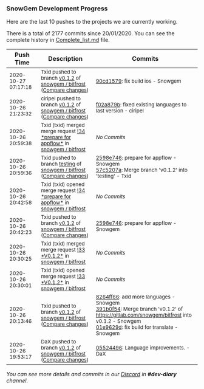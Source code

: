 
### SnowGem Development Progress

Here are the last 10 pushes to the projects we are currently working.

There is a total of 2177 commits since 20/01/2020. You can see the complete history in
 [Complete_list.md](Complete_list.md) file.

| Push Time | Description | Commits |
| --- | --- | --- |
| <sub>2020-10-27 07:17:18</sub> | <sub>Txid pushed to branch [v0\.1\.2](https://gitlab.com/snowgem/bitfrost/commits/v0.1.2) of [snowgem / bitfrost](https://gitlab.com/snowgem/bitfrost) ([Compare changes](https://gitlab.com/snowgem/bitfrost/compare/f02a879ba7c4336a3f849392a52aa37c77e4143c...90cd157902a0f1dae24b48a2912906a88e574ca0))</sub> | <sub>[90cd1579](https://gitlab.com/snowgem/bitfrost/-/commit/90cd157902a0f1dae24b48a2912906a88e574ca0): fix build ios - Snowgem</sub> |
| <sub>2020-10-26 21:23:32</sub> | <sub>ciripel pushed to branch [v0\.1\.2](https://gitlab.com/snowgem/bitfrost/commits/v0.1.2) of [snowgem / bitfrost](https://gitlab.com/snowgem/bitfrost) ([Compare changes](https://gitlab.com/snowgem/bitfrost/compare/2598e746bf872c1f6f95d77b18acce6b1c020a9d...f02a879ba7c4336a3f849392a52aa37c77e4143c))</sub> | <sub>[f02a879b](https://gitlab.com/snowgem/bitfrost/-/commit/f02a879ba7c4336a3f849392a52aa37c77e4143c): fixed existing languages to last version - ciripel</sub> |
| <sub>2020-10-26 20:59:38</sub> | <sub>Txid (txid) merged merge request [\!34 \*prepare for appflow\*](https://gitlab.com/snowgem/bitfrost/-/merge_requests/34) in [snowgem / bitfrost](https://gitlab.com/snowgem/bitfrost)</sub> | <sub>_No Commits_</sub> |
| <sub>2020-10-26 20:59:36</sub> | <sub>Txid pushed to branch [testing](https://gitlab.com/snowgem/bitfrost/commits/testing) of [snowgem / bitfrost](https://gitlab.com/snowgem/bitfrost) ([Compare changes](https://gitlab.com/snowgem/bitfrost/compare/50caca5b07e7aa41cd73a3629da0873875ae477a...57c5207a6b22b89d225aaaf9ce993dc578ff53a1))</sub> | <sub>[2598e746](https://gitlab.com/snowgem/bitfrost/-/commit/2598e746bf872c1f6f95d77b18acce6b1c020a9d): prepare for appflow - Snowgem<br>[57c5207a](https://gitlab.com/snowgem/bitfrost/-/commit/57c5207a6b22b89d225aaaf9ce993dc578ff53a1): Merge branch 'v0.1.2' into 'testing' - Txid</sub> |
| <sub>2020-10-26 20:42:58</sub> | <sub>Txid (txid) opened merge request [\!34 \*prepare for appflow\*](https://gitlab.com/snowgem/bitfrost/-/merge_requests/34) in [snowgem / bitfrost](https://gitlab.com/snowgem/bitfrost)</sub> | <sub>_No Commits_</sub> |
| <sub>2020-10-26 20:42:23</sub> | <sub>Txid pushed to branch [v0\.1\.2](https://gitlab.com/snowgem/bitfrost/commits/v0.1.2) of [snowgem / bitfrost](https://gitlab.com/snowgem/bitfrost) ([Compare changes](https://gitlab.com/snowgem/bitfrost/compare/01e9629d3f6bf60910ef1702ed2fd7bfebe0cae2...2598e746bf872c1f6f95d77b18acce6b1c020a9d))</sub> | <sub>[2598e746](https://gitlab.com/snowgem/bitfrost/-/commit/2598e746bf872c1f6f95d77b18acce6b1c020a9d): prepare for appflow - Snowgem</sub> |
| <sub>2020-10-26 20:30:25</sub> | <sub>Txid (txid) merged merge request [\!33 \*V0\.1\.2\*](https://gitlab.com/snowgem/bitfrost/-/merge_requests/33) in [snowgem / bitfrost](https://gitlab.com/snowgem/bitfrost)</sub> | <sub>_No Commits_</sub> |
| <sub>2020-10-26 20:30:01</sub> | <sub>Txid (txid) opened merge request [\!33 \*V0\.1\.2\*](https://gitlab.com/snowgem/bitfrost/-/merge_requests/33) in [snowgem / bitfrost](https://gitlab.com/snowgem/bitfrost)</sub> | <sub>_No Commits_</sub> |
| <sub>2020-10-26 20:13:46</sub> | <sub>Txid pushed to branch [v0\.1\.2](https://gitlab.com/snowgem/bitfrost/commits/v0.1.2) of [snowgem / bitfrost](https://gitlab.com/snowgem/bitfrost) ([Compare changes](https://gitlab.com/snowgem/bitfrost/compare/05524496c53cc65953a753ff7b6bcaea26cb5b6c...01e9629d3f6bf60910ef1702ed2fd7bfebe0cae2))</sub> | <sub>[8264ff66](https://gitlab.com/snowgem/bitfrost/-/commit/8264ff66ccaa1d6ccf5d3c3926672933b5b059d8): add more languages - Snowgem<br>[391b0f54](https://gitlab.com/snowgem/bitfrost/-/commit/391b0f54940133ab13e633480c3e34647c248a5f): Merge branch 'v0.1.2' of https://gitlab.com/snowgem/bitfrost into v0.1.2 - Snowgem<br>[01e9629d](https://gitlab.com/snowgem/bitfrost/-/commit/01e9629d3f6bf60910ef1702ed2fd7bfebe0cae2): fix build for translate - Snowgem</sub> |
| <sub>2020-10-26 19:53:17</sub> | <sub>DaX pushed to branch [v0\.1\.2](https://gitlab.com/snowgem/bitfrost/commits/v0.1.2) of [snowgem / bitfrost](https://gitlab.com/snowgem/bitfrost) ([Compare changes](https://gitlab.com/snowgem/bitfrost/compare/8f0948d7b3ba61e58d5b791c679f5ca04d377939...05524496c53cc65953a753ff7b6bcaea26cb5b6c))</sub> | <sub>[05524496](https://gitlab.com/snowgem/bitfrost/-/commit/05524496c53cc65953a753ff7b6bcaea26cb5b6c): Language improvements. - DaX</sub> |

_You can see more details and commits in our [Discord](https://discord.gg/zumGnbg) in **#dev-diary** channel._
